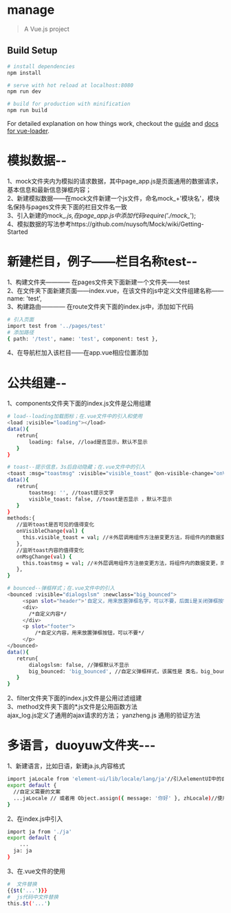 # manage

> A Vue.js project

## Build Setup

``` bash
# install dependencies
npm install

# serve with hot reload at localhost:8080
npm run dev

# build for production with minification
npm run build
```

For detailed explanation on how things work, checkout the [guide](http://vuejs-templates.github.io/webpack/) and [docs for vue-loader](http://vuejs.github.io/vue-loader).

# 模拟数据--  
1、mock文件夹内为模拟的请求数据，其中page_app.js是页面通用的数据请求，基本信息和最新信息弹框内容；    
2、新建模拟数据——在mock文件新建一个js文件，命名mock_+'模块名'，模块名保持与pages文件夹下面的栏目文件名一致  
3、引入新建的mock_*.js,在page_app.js中添加代码require('./mock_*');  
4、模拟数据的写法参考https://github.com/nuysoft/Mock/wiki/Getting-Started  

# 新建栏目，例子——栏目名称test--  
1、构建文件夹———— 在pages文件夹下面新建一个文件夹——test  
2、在文件夹下面新建页面——index.vue，在该文件的js中定义文件组建名称——name: 'test',  
3、构建路由———— 在route文件夹下面的index.js中，添加如下代码  
``` bash
# 引入页面  
import test from '../pages/test'  
# 添加路径  
{ path: '/test', name: 'test', component: test },   
```
4、在导航栏加入该栏目——在app.vue相应位置添加  

# 公共组建--  
1、components文件夹下面的index.js文件是公用组建  
 ``` bash
# load--loading加载图标；在.vue文件中的引入和使用   
<load :visible="loading"></load> 
data(){
	retrun{
		loading: false, //load是否显示，默认不显示  
	}
} 

# toast--提示信息，3s后自动隐藏；在.vue文件中的引入  
<toast :msg="toastmsg" :visible="visible_toast" @on-visible-change="onVisibleChange" @on-msg-change="onMsgChange"></toast> 
data(){
	retrun{
		toastmsg: '', //toast提示文字
      	visible_toast: false, //toast是否显示 ，默认不显示 
	}
} 
methods:{
	//监听toast是否可见的值得变化
    onVisibleChange(val) {
      this.visible_toast = val; //④外层调用组件方注册变更方法，将组件内的数据变更，同步到组件外的数据状态中
    },
    //监听toast内容的值得变化
    onMsgChange(val) {
      this.toastmsg = val; //④外层调用组件方注册变更方法，将组件内的数据变更，同步到组件外的数据状态中
    },
}

# bounced--弹框样式；在.vue文件中的引入  
<bounced :visible="dialogslsm" :newclass="big_bounced">
      <span slot="header">'自定义，用来放置弹框名字，可以不要，后面i是关闭弹框按钮'<i class="close"  @click="dialogslsm = false"></i></span>
      <div>
      	/*自定义内容*/
      </div>
      <p slot="footer">
          /*自定义内容，用来放置弹框按钮，可以不要*/
      </p>
</bounced>
data(){
	retrun{
		dialogslsm: false, //弹框默认不显示
      	big_bounced: 'big_bounced', //自定义弹框样式，该属性是 类名，big_bounced代表弹框样式显示较大 
	}
} 
```
2、filter文件夹下面的index.js文件是公用过滤组建  
3、method文件夹下面的*.js文件是公用函数方法  
   ajax_log.js定义了通用的ajax请求的方法；
   yanzheng.js 通用的验证方法    



# 多语言，duoyuw文件夹---  
1、新建语言，比如日语，新建ja.js,内容格式  
``` bash
import jaLocale from 'element-ui/lib/locale/lang/ja'//引入elementUI中的自定义的多语言文档，该文档涵盖日期插件、表格插件、下拉菜单插件的多语言显示
export default {
  //自定义需要的文案
  ...jaLocale // 或者用 Object.assign({ message: '你好' }, zhLocale)//使用elementUI的内容
}   
``` 
2、在index.js中引入  
``` bash
import ja from './ja'
export default {
 	...
  ja: ja
}   
``` 
3、在.vue文件的使用  
``` bash
#  文件替换    
{{$t('...')}} 
#  js代码中文件替换   
this.$t('...')  
``` 





